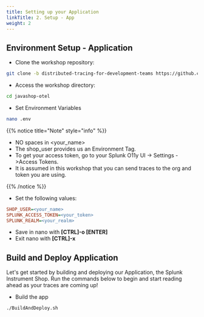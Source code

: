 ```yaml
---
title: Setting up your Application
linkTitle: 2. Setup - App
weight: 2
---
```


## Environment Setup - Application

* Clone the workshop repository:

``` bash
git clone -b distributed-tracing-for-development-teams https://github.com/shabuhabs/javashop-otel.git
```

* Access the workshop directory:

``` bash
cd javashop-otel
```

* Set Environment Variables

``` bash
nano .env
```

{{% notice title="Note" style="info" %}}

* NO spaces in <your_name>
* The shop_user provides us an Environment Tag.
* To get your access token, go to your Splunk O11y UI -> Settings ->Access Tokens.
* It is assumed in this workshop that you can send traces to the org and token you are using.

{{% /notice %}}

* Set the following values:

``` ini
SHOP_USER=<your_name>
SPLUNK_ACCESS_TOKEN=<your_token>
SPLUNK_REALM=<your_realm>
```

* Save in nano with **[CTRL]-o [ENTER]**
* Exit nano with **[CTRL]-x**

## Build and Deploy Application

Let's get started by building and deploying our Application, the Splunk Instrument Shop. Run the commands below to begin and start reading ahead as your traces are coming up!

* Build the app

``` bash
./BuildAndDeploy.sh
```
